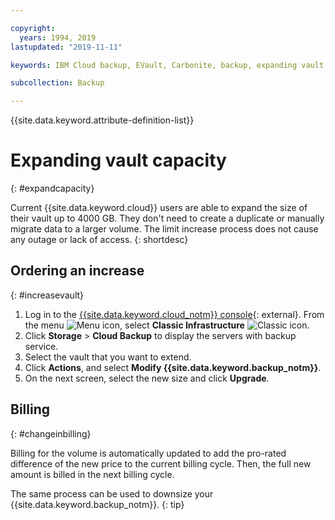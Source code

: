 ```yaml
---

copyright:
  years: 1994, 2019
lastupdated: "2019-11-11"

keywords: IBM Cloud backup, EVault, Carbonite, backup, expanding vault

subcollection: Backup

---
```

{{site.data.keyword.attribute-definition-list}}


# Expanding vault capacity
{: #expandcapacity}

Current {{site.data.keyword.cloud}} users are able to expand the size of their vault up to 4000 GB. They don't need to create a duplicate or manually migrate data to a larger volume. The limit increase process does not cause any outage or lack of access.
{: shortdesc}

## Ordering an increase
{: #increasevault}

1. Log in to the [{{site.data.keyword.cloud_notm}} console](https://{DomainName}){: external}. From the menu ![Menu icon](../icons/icon_hamburger.svg "Menu"), select **Classic Infrastructure** ![Classic icon](../icons/classic.svg "Classic").
2. Click **Storage** > **Cloud Backup** to display the servers with backup service.
3. Select the vault that you want to extend.
4. Click **Actions**, and select **Modify {{site.data.keyword.backup_notm}}**.
5. On the next screen, select the new size and click **Upgrade**.

## Billing
{: #changeinbilling}

Billing for the volume is automatically updated to add the pro-rated difference of the new price to the current billing cycle. Then, the full new amount is billed in the next billing cycle.

The same process can be used to downsize your {{site.data.keyword.backup_notm}}.
{: tip}
